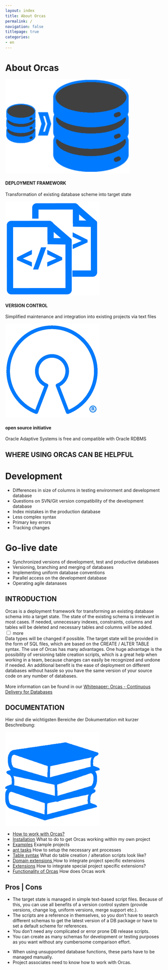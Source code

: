 ```yaml
---
layout: index
title: About Orcas
permalink: /
navigation: false
titlepage: true 
categories: 
- en
---
```


<div id="titlepage-title"><h1>About Orcas</h1></div>
<div class="clearfix" id="short-description-container">
    <div>
        <img src="./assets/db_icon.png">
        <h4>DEPLOYMENT FRAMEWORK</h4>
        <p>Transformation of existing database scheme into target state</p>
    </div>
    <div>
        <img src="./assets/script_icon.png"/>
        <h4>VERSION CONTROL</h4>
        <p>Simplified maintenance and integration into existing projects via text files</p>
    </div>
    <div>
        <img  src="./assets/osi_keyhole.png">
        <h4>open source initiative</h4>
        <p>Oracle Adaptive Systems is free and compatible with Oracle RDBMS</p>
    </div>
</div>

<div class="clearfix" id="container">
<h2>WHERE USING ORCAS CAN BE HELPFUL</h2>
    <div><h1>Development</h1></div>
    <div>
        <div id="container-first-child">
            <ul>
                <li>Differences in size of columns in testing environment and development database</li>
                <li>Questions on SVN/Git version compatibility of the development database</li>
                <li>Index mistakes in the production database</li>
                <li>Less complex syntax</li>
                <li>Primary key errors</li>
                <li>Tracking changes</li>
            </ul>
        </div>
    </div>
    <div><h1>Go-live date</h1></div>
    <div>
        <div id="container-second-child">
            <ul>
                <li>Synchronized versions of development, test and productive databases</li>
                <li>Versioning, branching and merging of databases</li>
                <li>Implementing uniform database conventions</li>
                <li>Parallel access on the development database</li>
                <li>Operating agile datanases </li>
            </ul>
        </div>
    </div>
</div>

<div class="clearfix" id="description-panel">
    <h2>INTRODUCTION</h2>
    <div class="description-pt1">
        Orcas is a deployment framework for transforming an existing database schema into a target state. The state of the existing schema is irrelevant in most cases. If needed, unnecessary indexes, constraints, columns and tables will be deleted and necessary tables and columns will be added.
    </div>
    <input id="expand" type="checkbox" class="panel">
    <label for="expand" id="expand-title">more</label>
    <div class="description-pt2">
        Data types will be changed if possible. The target state will be provided in the form of SQL files, which are based on the CREATE / ALTER TABLE syntax. The use of Orcas has many advantages. One huge advantage is the possibility of versioning table creation scripts, which is a great help when working in a team, because changes can easily be recognized and undone if needed. An additional benefit is the ease of deployment on different databases without hassle so you have the same version of your source code on any number of databases.
        <br>
        <br>
        More information can be found in our <a href="http://www.opitz-consulting.com/fileadmin/user_upload/Collaterals/Artikel/whitepaper-orcas-EN.pdf" target="_blank">Whitepaper: Orcas -  Continuous Delivery for Databases</a> 
     </div>
</div>

<div class="clearfix" id="documentation-list">
    <h2>DOCUMENTATION</h2>
    <p>Hier sind die wichtigsten Bereiche der Dokumentation mit kurzer Beschreibung:</p>
    <div><img src="./assets/docs_icon.png"/></div>
    <div>
        <ul>
            <li>
                <a href="{{site.baseurl}}/docs/usage/">How to work with Orcas?</a>
            </li>
            <li>
                <a href="{{site.baseurl}}/docs/installation/">Installation</a> What to do to get Orcas working within my own project
            </li>
            <li>
                <a href="{{site.baseurl}}/docs/de/examples/">Examples</a> Example projects
            </li>
            <li>
                <a href="{{site.baseurl}}/docs/de/ant-tasks/">ant tasks</a> How to setup the necessary ant processes
            </li>
            <li>
                <a href="{{site.baseurl}}/docs/de/statics-syntax/">Table  syntax</a> What do table creation / alteration scripts look like?
            </li>
            <li>
                <a href="{{site.baseurl}}/docs/de/domain-extension/">Domain extensions </a> 
                How to integrate project specific extensions
            </li>
            <li>
                <a href="{{site.baseurl}}/docs/de/extensions/">Extensions</a>
                How to integrate special project specific extensions?
            </li>
            <li>
                <a href="{{site.baseurl}}/docs/de/how-it-works/">Functionality of Orcas</a>   
                How does Orcas work
            </li>
        </ul>
    </div>
</div>
<div class="clearfix" id="pros-cons">
    <h2>Pros | Cons</h2>
    <div class="pros">
        <ul>
            <li>The target state is managed in simple text-based script files. Because of this, you can use all benefits of a version control system (provide versions, change log, uniform versions, merge support etc.).</li>
            <li>The scripts are a reference in themselves, so you don’t have to search different schemas to get the latest version of a DB package or have to set a default scheme for references.</li>
            <li>You don’t need any complicated or error prone DB release scripts.</li>
            <li>You can create as many schemas for development or testing purposes as you want without any cumbersome comparison effort.</li>
       </ul>
    </div>
    <div class="cons">
        <ul>
            <li>When using unsupported database functions, these parts have to be managed manually.</li>
            <li>Project associates need to know how to work with Orcas.</li>
        </ul>
    </div>
</div>
